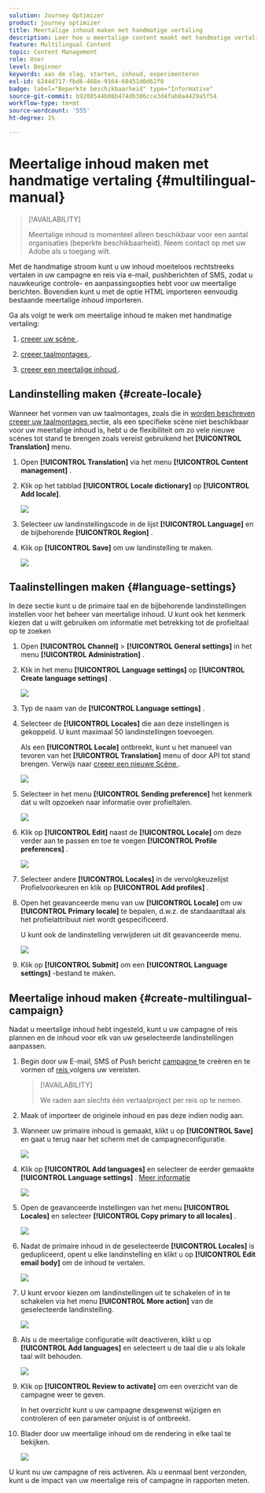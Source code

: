 ```yaml
---
solution: Journey Optimizer
product: journey optimizer
title: Meertalige inhoud maken met handmatige vertaling
description: Leer hoe u meertalige content maakt met handmatige vertaling in Journey Optimizer
feature: Multilingual Content
topic: Content Management
role: User
level: Beginner
keywords: aan de slag, starten, inhoud, experimenteren
exl-id: 6244d717-fbd6-468e-9164-60451d0d62f0
badge: label="Beperkte beschikbaarheid" type="Informative"
source-git-commit: b9208544b08b474db386cce3d4fab0a4429a5f54
workflow-type: tm+mt
source-wordcount: '555'
ht-degree: 1%

---
```


# Meertalige inhoud maken met handmatige vertaling {#multilingual-manual}

>[!AVAILABILITY]
>
>Meertalige inhoud is momenteel alleen beschikbaar voor een aantal organisaties (beperkte beschikbaarheid). Neem contact op met uw Adobe als u toegang wilt.

Met de handmatige stroom kunt u uw inhoud moeiteloos rechtstreeks vertalen in uw campagne en reis via e-mail, pushberichten of SMS, zodat u nauwkeurige controle- en aanpassingsopties hebt voor uw meertalige berichten. Bovendien kunt u met de optie HTML importeren eenvoudig bestaande meertalige inhoud importeren.

Ga als volgt te werk om meertalige inhoud te maken met handmatige vertaling:

1. [ creeer uw scène ](#create-locale).

1. [ creeer taalmontages ](#create-language-settings).

1. [ creeer een meertalige inhoud ](#create-a-multilingual-campaign).

## Landinstelling maken {#create-locale}

Wanneer het vormen van uw taalmontages, zoals die in [ worden beschreven creeer uw taalmontages ](#language-settings) sectie, als een specifieke scène niet beschikbaar voor uw meertalige inhoud is, hebt u de flexibiliteit om zo vele nieuwe scènes tot stand te brengen zoals vereist gebruikend het **[!UICONTROL Translation]** menu.

1. Open **[!UICONTROL Translation]** via het menu **[!UICONTROL Content management]** .

1. Klik op het tabblad **[!UICONTROL Locale dictionary]** op **[!UICONTROL Add locale]**.

   ![](assets/locale_1.png)

1. Selecteer uw landinstellingscode in de lijst **[!UICONTROL Language]** en de bijbehorende **[!UICONTROL Region]** .

1. Klik op **[!UICONTROL Save]** om uw landinstelling te maken.

   ![](assets/locale_2.png)

## Taalinstellingen maken {#language-settings}

In deze sectie kunt u de primaire taal en de bijbehorende landinstellingen instellen voor het beheer van meertalige inhoud. U kunt ook het kenmerk kiezen dat u wilt gebruiken om informatie met betrekking tot de profieltaal op te zoeken

1. Open **[!UICONTROL Channel]** > **[!UICONTROL General settings]** in het menu **[!UICONTROL Administration]** .

1. Klik in het menu **[!UICONTROL Language settings]** op **[!UICONTROL Create language settings]** .

   ![](assets/language_settings_1.png)

1. Typ de naam van de **[!UICONTROL Language settings]** .

1. Selecteer de **[!UICONTROL Locales]** die aan deze instellingen is gekoppeld. U kunt maximaal 50 landinstellingen toevoegen.

   Als een **[!UICONTROL Locale]** ontbreekt, kunt u het manueel van tevoren van het **[!UICONTROL Translation]** menu of door API tot stand brengen. Verwijs naar [ creeer een nieuwe Scène ](#create-locale).

   ![](assets/multilingual-settings-2.png)

1. Selecteer in het menu **[!UICONTROL Sending preference]** het kenmerk dat u wilt opzoeken naar informatie over profieltalen.

   ![](assets/multilingual-settings-3.png)

1. Klik op **[!UICONTROL Edit]** naast de **[!UICONTROL Locale]** om deze verder aan te passen en toe te voegen **[!UICONTROL Profile preferences]** .

   ![](assets/multilingual-settings-4.png)

1. Selecteer andere **[!UICONTROL Locales]** in de vervolgkeuzelijst Profielvoorkeuren en klik op **[!UICONTROL Add profiles]** .

1. Open het geavanceerde menu van uw **[!UICONTROL Locale]** om uw **[!UICONTROL Primary locale]** te bepalen, d.w.z. de standaardtaal als het profielattribuut niet wordt gespecificeerd.

   U kunt ook de landinstelling verwijderen uit dit geavanceerde menu.

   ![](assets/multilingual-settings-5.png)

1. Klik op **[!UICONTROL Submit]** om een **[!UICONTROL Language settings]** -bestand te maken.

<!--
1. Access the **[!UICONTROL channel configurations]** menu and create a new channel configuration or select an existing one.


1. In the **[!UICONTROL Header parameters]** section, select the **[!UICONTROL Enable multilingual]** option.

1. Select your **[!UICONTROL Locales dictionary]** and add as many as needed.
-->

## Meertalige inhoud maken {#create-multilingual-campaign}

Nadat u meertalige inhoud hebt ingesteld, kunt u uw campagne of reis plannen en de inhoud voor elk van uw geselecteerde landinstellingen aanpassen.

1. Begin door uw E-mail, SMS of Push bericht [ campagne ](../campaigns/create-campaign.md) te creëren en te vormen of [ reis ](../building-journeys/journeys-message.md) volgens uw vereisten.

   >[!AVAILABILITY]
   >
   >We raden aan slechts één vertaalproject per reis op te nemen.

1. Maak of importeer de originele inhoud en pas deze indien nodig aan.

1. Wanneer uw primaire inhoud is gemaakt, klikt u op **[!UICONTROL Save]** en gaat u terug naar het scherm met de campagneconfiguratie.

   ![](assets/multilingual-campaign-2.png)

1. Klik op **[!UICONTROL Add languages]** en selecteer de eerder gemaakte **[!UICONTROL Language settings]** . [Meer informatie](#create-language-settings)

   ![](assets/multilingual-campaign-3.png)

1. Open de geavanceerde instellingen van het menu **[!UICONTROL Locales]** en selecteer **[!UICONTROL Copy primary to all locales]** .

   ![](assets/multilingual-campaign-4.png)

1. Nadat de primaire inhoud in de geselecteerde **[!UICONTROL Locales]** is gedupliceerd, opent u elke landinstelling en klikt u op **[!UICONTROL Edit email body]** om de inhoud te vertalen.

   ![](assets/multilingual-campaign-5.png)

1. U kunt ervoor kiezen om landinstellingen uit te schakelen of in te schakelen via het menu **[!UICONTROL More action]** van de geselecteerde landinstelling.

   ![](assets/multilingual-campaign-6.png)

1. Als u de meertalige configuratie wilt deactiveren, klikt u op **[!UICONTROL Add languages]** en selecteert u de taal die u als lokale taal wilt behouden.

   ![](assets/multilingual-campaign-7.png)

1. Klik op **[!UICONTROL Review to activate]** om een overzicht van de campagne weer te geven.

   In het overzicht kunt u uw campagne desgewenst wijzigen en controleren of een parameter onjuist is of ontbreekt.

1. Blader door uw meertalige inhoud om de rendering in elke taal te bekijken.

   ![](assets/multilingual-campaign-8.png)

U kunt nu uw campagne of reis activeren. Als u eenmaal bent verzonden, kunt u de impact van uw meertalige reis of campagne in rapporten meten.

<!--
# Create a multilingual journey {#create-multilingual-journey}

1. Create your journey with a Delivery and personalize your content as needed.
1. From your delivery action, click Edit content.
1. Click Add languages.

-->
